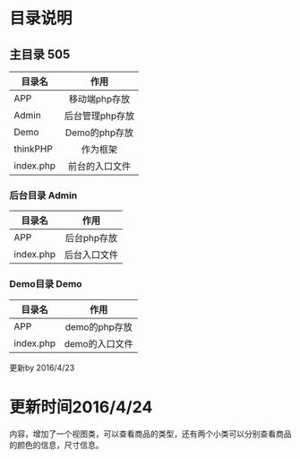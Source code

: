 ﻿# 目录说明

## 主目录 505

| 目录名        	| 作用          		| 
| ------------- |:-------------:	|
| APP      		| 移动端php存放 		|
| Admin      	| 后台管理php存放		| 
| Demo 			| Demo的php存放     	|
| thinkPHP 		| 作为框架 			|
| index.php 	| 前台的入口文件 		| 


### 后台目录 Admin
| 目录名        	| 作用          		| 
| ------------- |:-------------:	|
| APP      		| 后台php存放 		|
| index.php    	| 后台入口文件		|

### Demo目录 Demo 
| 目录名        	| 作用          		| 
| ------------- |:-------------:	|
| APP      		| demo的php存放 		|
| index.php    	| demo的入口文件		|
更新by 2016/4/23

# 更新时间2016/4/24
内容，增加了一个视图类，可以查看商品的类型，还有两个小类可以分别查看商品的颜色的信息，尺寸信息。